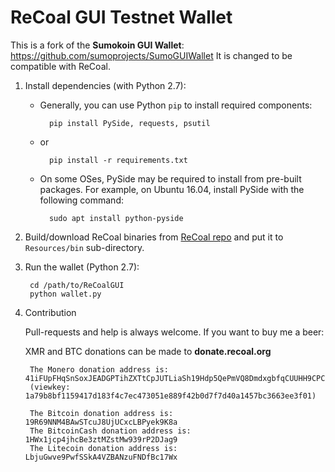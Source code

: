 # ReCoal GUI Testnet Wallet

This is a fork of the **Sumokoin GUI Wallet**: https://github.com/sumoprojects/SumoGUIWallet
It is changed to be compatible with ReCoal.


1. Install dependencies (with Python 2.7):

	* Generally, you can use Python `pip` to install required components:
		
			pip install PySide, requests, psutil
	
	* or
			
			pip install -r requirements.txt 
	
	* On some OSes, PySide may be required to install from pre-built packages. For example, on Ubuntu 16.04, install PySide with the following command:
			
			sudo apt install python-pyside


2. Build/download ReCoal binaries from [ReCoal repo](https://github.com/ReCoal/recoal/releases) and put it to `Resources/bin` sub-directory.

3. Run the wallet (Python 2.7):
		
		cd /path/to/ReCoalGUI
		python wallet.py

4. Contribution

	Pull-requests and help is always welcome. If you want to buy me a beer:
	
	XMR and BTC donations can be made to **donate.recoal.org**
	
		The Monero donation address is: 41iFUpFHqSnSoxJEADGPTihZXTtCpJUTLiaSh19Hdp5QePmVQ8DmdxgbfqCUUHH9CPC9t2Fwnwgg8cFs18jNvKUxAi4vrhJ 
		(viewkey: 1a79b8bf1159417d183f4c7ec473051e889f42b0d7f7d40a1457bc3663ee3f01)

		The Bitcoin donation address is: 19R69NNM4BAwSTcuJ8UjUCxcLBPyek9K8a
		The BitcoinCash donation address is: 1HWx1jcp4jhcBe3ztMZstMw939rP2DJag9
		The Litecoin donation address is: LbjuGwve9PwfSSkA4VZBANzuFNDfBc17Wx
